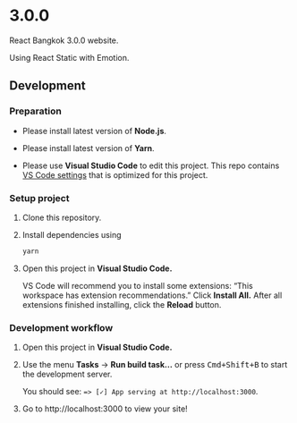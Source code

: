 # 3.0.0

React Bangkok 3.0.0 website.

Using React Static with Emotion.

## Development

### Preparation

* Please install latest version of **Node.js**.

* Please install latest version of **Yarn**.

* Please use **Visual Studio Code** to edit this project. This repo contains [VS Code settings](.vscode) that is optimized for this project.

### Setup project

1.  Clone this repository.

2.  Install dependencies using

    ```sh
    yarn
    ```

3.  Open this project in **Visual Studio Code.**

    VS Code will recommend you to install some extensions: “This workspace has extension recommendations.” Click **Install All.** After all extensions finished installing, click the **Reload** button.

### Development workflow

1.  Open this project in **Visual Studio Code.**

2.  Use the menu **Tasks** &rarr; **Run build task...** or press <kbd>Cmd+Shift+B</kbd> to start the development server.

    You should see: `=> [✓] App serving at http://localhost:3000`.

3.  Go to http://localhost:3000 to view your site!
